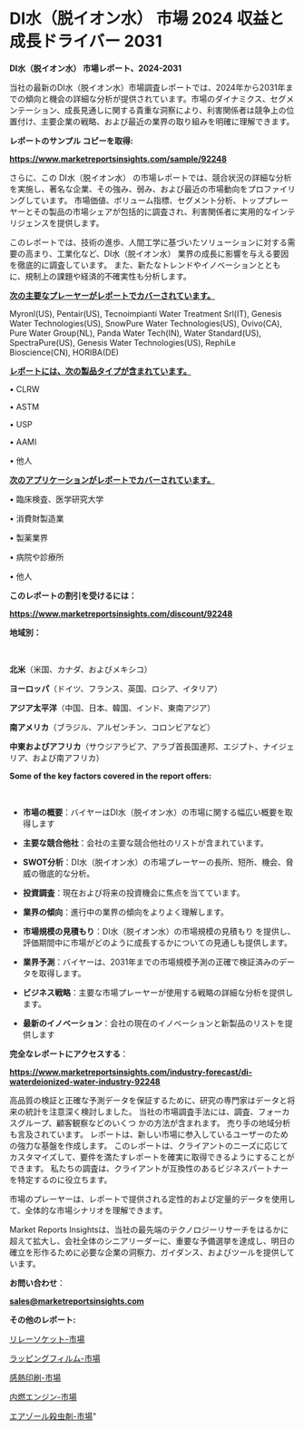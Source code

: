 # DI水（脱イオン水） 市場 2024 収益と成長ドライバー 2031

<strong>DI水（脱イオン水） 市場レポート、2024-2031</strong>

当社の最新のDI水（脱イオン水）市場調査レポートでは、2024年から2031年までの傾向と機会の詳細な分析が提供されています。市場のダイナミクス、セグメンテーション、成長見通しに関する貴重な洞察により、利害関係者は競争上の位置付け、主要企業の戦略、および最近の業界の取り組みを明確に理解できます。



<strong>レポートのサンプル コピーを取得:</strong> <a href=https://www.marketreportsinsights.com/sample/92248>

<strong><u>https://www.marketreportsinsights.com/sample/92248</u></strong></a>

さらに、この DI水（脱イオン水） の市場レポートでは、競合状況の詳細な分析を実施し、著名な企業、その強み、弱み、および最近の市場動向をプロファイリングしています。 市場価値、ボリューム指標、セグメント分析、トッププレーヤーとその製品の市場シェアが包括的に調査され、利害関係者に実用的なインテリジェンスを提供します。

このレポートでは、技術の進歩、人間工学に基づいたソリューションに対する需要の高まり、工業化など、DI水（脱イオン水） 業界の成長に影響を与える要因を徹底的に調査しています。 また、新たなトレンドやイノベーションとともに、規制上の課題や経済的不確実性も分析します。



<strong><u>次の主要なプレーヤーがレポートでカバーされています。</u></strong>

Myronl(US), Pentair(US), Tecnoimpianti Water Treatment Srl(IT), Genesis Water Technologies(US), SnowPure Water Technologies(US), Ovivo(CA), Pure Water Group(NL), Panda Water Tech(IN), Water Standard(US), SpectraPure(US), Genesis Water Technologies(US), RephiLe Bioscience(CN), HORIBA(DE)



<strong><u><b>レポートには、次の製品タイプが含まれています。</b></u></strong>

• CLRW

• ASTM

• USP

• AAMI

• 他人



<strong><u><b>次のアプリケーションがレポートでカバーされています。</b></u></strong>

• 臨床検査、医学研究大学

• 消費財製造業

• 製薬業界

• 病院や診療所

• 他人



<strong><b>このレポートの割引を受けるには：</b></strong>

<a href=https://www.marketreportsinsights.com/discount/92248>

<strong><u>https://www.marketreportsinsights.com/discount/92248</u></strong></a>



<strong>地域別：</strong>

<strong> </strong>



<strong>北米</strong>（米国、カナダ、およびメキシコ）



<strong>ヨーロッパ</strong>（ドイツ、フランス、英国、ロシア、イタリア）



<strong>アジア太平洋</strong>（中国、日本、韓国、インド、東南アジア）



<strong>南アメリカ</strong>（ブラジル、アルゼンチン、コロンビアなど）



<strong>中東およびアフリカ</strong>（サウジアラビア、アラブ首長国連邦、エジプト、ナイジェリア、および南アフリカ）



<strong>Some of the key factors covered in the report offers:</strong>

<strong> </strong>
<ul>
  <li>

<strong>市場の概要</strong>：バイヤーはDI水（脱イオン水）の市場に関する幅広い概要を取得します</li>
  <li>

<strong>主要な競合他社</strong>：会社の主要な競合他社のリストが含まれています。</li>
  <li>

<strong>SWOT分析</strong>：DI水（脱イオン水）の市場プレーヤーの長所、短所、機会、脅威の徹底的な分析。</li>
  <li>

<strong>投資調査</strong>：現在および将来の投資機会に焦点を当てています。</li>
  <li>

<strong>業界の傾向</strong>：進行中の業界の傾向をよりよく理解します。</li>
  <li>

<strong>市場規模の見積もり</strong>：DI水（脱イオン水）の市場規模の見積もり を提供し、評価期間中に市場がどのように成長するかについての見通しも提供します。</li>
  <li>

<strong>業界予測</strong>：バイヤーは、2031年までの市場規模予測の正確で検証済みのデータを取得します。</li>
  <li>

<strong>ビジネス戦略</strong>：主要な市場プレーヤーが使用する戦略の詳細な分析を提供します。</li>
  <li>

<strong>最新のイノベーション</strong>：会社の現在のイノベーションと新製品のリストを提供します</li>
</ul>


<strong>完全なレポートにアクセスする</strong>：

<a href=https://www.marketreportsinsights.com/industry-forecast/di-waterdeionized-water-industry-92248>

<strong><u>https://www.marketreportsinsights.com/industry-forecast/di-waterdeionized-water-industry-92248</u></strong></a>

高品質の検証と正確な予測データを保証するために、研究の専門家はデータと将来の統計を注意深く検討しました。 当社の市場調査手法には、調査、フォーカスグループ、顧客観察などのいくつ かの方法が含まれます。 売り手の地域分析も言及されています。 レポートは、新しい市場に参入しているユーザーのための強力な基盤を作成します。 このレポートは、クライアントのニーズに応じてカスタマイズして、要件を満たすレポートを確実に取得できるようにすることができます。 私たちの調査は、クライアントが互換性のあるビジネスパートナーを特定するのに役立ちます。

市場のプレーヤーは、レポートで提供される定性的および定量的データを使用して、全体的な市場シナリオを理解できます。

Market Reports Insightsは、当社の最先端のテクノロジーリサーチをはるかに超えて拡大し、会社全体のシニアリーダーに、重要な予備選挙を達成し、明日の確立を形作るために必要な企業の洞察力、ガイダンス、およびツールを提供しています。



<strong><b>お問い合わせ</b></strong>：

<a href=mailto:sales@marketreportsinsights.com>

<strong><u>sales@marketreportsinsights.com</u></strong></a>



<strong>その他のレポート:</strong>

<a href=https://www.linkedin.com/pulse/リレーソケット-市場-2023-swot-分析と成長率-2030-pr-news-hub-fok9f/>リレーソケット-市場</a>

<a href=https://www.linkedin.com/pulse/ラッピングフィルム-市場-2030-年までの需要に焦点を当てた-2023-azmof/>ラッピングフィルム-市場</a>

<a href=https://www.linkedin.com/pulse/感熱印刷-市場-2023-総利益と主要ベンダー-2030-trend-tracking-toolbox-24-analysis-goaef/>感熱印刷-市場</a>

<a href=https://www.linkedin.com/pulse/内燃エンジン-市場-2023-総利益と主要ベンダー-2030-data-dive-discoveries-24-analysis-ch9vf/>内燃エンジン-市場</a>

<a href=https://www.linkedin.com/pulse/エアゾール殺虫剤-市場-2023-収益と成長ドライバー-2030-trend-tracking-toolbox-24-analysis-pmzrf/>エアゾール殺虫剤-市場</a>"
